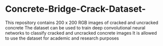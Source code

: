 # Concrete-Bridge-Crack-Dataset-
This repository contains 200 x 200 RGB images of cracked and uncracked concrete 
The dataset can be used to train deep convolutional neural networks to classify cracked and uncracked concrete images 
It is allowed to use the dataset for academic and research purposes
